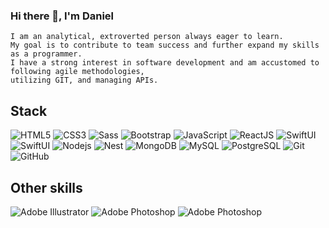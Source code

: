 ### Hi there 👋, I'm Daniel
```
I am an analytical, extroverted person always eager to learn.
My goal is to contribute to team success and further expand my skills as a programmer.
I have a strong interest in software development and am accustomed to following agile methodologies,
utilizing GIT, and managing APIs.
```

## Stack

![HTML5](https://img.shields.io/badge/-HTML5-%23E44D27?style=flat-square&logo=html5&logoColor=ffffff)
![CSS3](https://img.shields.io/badge/-CSS3-%231572B6?style=flat-square&logo=css3)
![Sass](https://img.shields.io/badge/-Sass-%23CC6699?style=flat-square&logo=sass&logoColor=ffffff)
![Bootstrap](https://img.shields.io/badge/-Bootstrap-563D7C?style=flat-square&logo=Bootstrap&color=FFFFFF)
![JavaScript](https://img.shields.io/badge/-JavaScript-%23F7DF1C?style=flat-square&logo=javascript&logoColor=9b9b9b&labelColor=%23F7DF1C&color=%23FFCE5A)
![ReactJS](https://img.shields.io/badge/-ReactJS-%23282C34?style=flat-square&logo=react)
![SwiftUI](https://img.shields.io/badge/-Swift-51D1F6?style=flat-square&logo=Swift&logoColor=%23ffffff)
![SwiftUI](https://img.shields.io/badge/-JAVA-51D1F6?style=flat-square&logo=Java&logoColor=%23ffffff)
![Nodejs](https://img.shields.io/badge/-Nodejs-339933?style=flat-square&logo=Node.js&logoColor=ffffff)
![Nest](https://img.shields.io/badge/-Nest-000000?style=flat-square&logo=NestJS&logoColor=E0234E)
![MongoDB](https://img.shields.io/badge/-Mongodb-563D7C?style=flat-square&logo=Mongodb)
![MySQL](https://img.shields.io/badge/-MySQL-4479A1?style=flat-square&logo=MySQL&logoColor=FFFFFF)
![PostgreSQL](https://img.shields.io/badge/-PostgreSQL-4169E1?style=flat-square&logo=PostgreSQL&logoColor=FFFFFF)
![Git](https://img.shields.io/badge/-Git-%23F05032?style=flat-square&logo=git&logoColor=%23ffffff)
![GitHub](https://img.shields.io/badge/-GitHub-181717?style=flat-square&logo=github)

## Other skills

![Adobe Illustrator](https://img.shields.io/badge/-Illustrator-FF9A00?style=flat-square&logo=adobeillustrator&logoColor=FFFFFF)
![Adobe Photoshop](https://img.shields.io/badge/-Photoshop-31A8FF?style=flat-square&logo=adobephotoshop&logoColor=FFFFFF)
![Adobe Photoshop](https://img.shields.io/badge/-InDesign-FF3366?style=flat-square&logo=adobeindesign&logoColor=FFFFFF)
<!--
**Danielbzg/Danielbzg** is a ✨ _special_ ✨ repository because its `README.md` (this file) appears on your GitHub profile.

Here are some ideas to get you started:

- 🔭 I’m currently working on ...
- 🌱 I’m currently learning ...
- 👯 I’m looking to collaborate on ...
- 🤔 I’m looking for help with ...
- 💬 Ask me about ...
- 📫 How to reach me: ...
- 😄 Pronouns: ...
- ⚡ Fun fact: ...
-->
